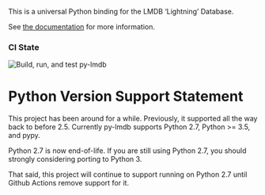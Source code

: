 This is a universal Python binding for the LMDB ‘Lightning’ Database.

See [the documentation](https://lmdb.readthedocs.io) for more information.

### CI State
![Build, run, and test py-lmdb](https://github.com/jnwatson/py-lmdb/workflows/Build,%20run,%20and%20test%20py-lmdb/badge.svg)

# Python Version Support Statement

This project has been around for a while.  Previously, it supported all the way back to before 2.5.  Currently py-lmdb
supports Python 2.7, Python >= 3.5, and pypy.

Python 2.7 is now end-of-life.  If you are still using Python 2.7, you should strongly considering porting to Python
3.

That said, this project will continue to support running on Python 2.7 until Github Actions remove support for it.

